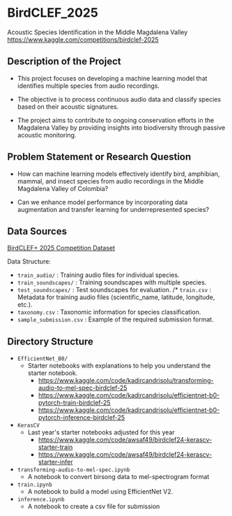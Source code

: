 # BirdCLEF_2025
Acoustic Species Identification in the Middle Magdalena Valley
https://www.kaggle.com/competitions/birdclef-2025

## Description of the Project
* This project focuses on developing a machine learning model that identifies multiple species from audio recordings.

* The objective is to process continuous audio data and classify species based on their acoustic signatures.

* The project aims to contribute to ongoing conservation efforts in the Magdalena Valley by providing insights into biodiversity through passive acoustic monitoring.

## Problem Statement or Research Question
* How can machine learning models effectively identify bird, amphibian, mammal, and insect species from audio recordings   in the Middle Magdalena Valley of Colombia?

* Can we enhance model performance by incorporating data augmentation and transfer learning for underrepresented species?

## Data Sources
[BirdCLEF+ 2025 Competition Dataset](https://www.kaggle.com/competitions/birdclef-2025/data)

Data Structure:
* `train_audio/` : Training audio files for individual species.
* `train_soundscapes/` : Training soundscapes with multiple species.
* `test_soundscapes/` : Test soundscapes for evaluation.
/* `train.csv` : Metadata for training audio files (scientific_name, latitude, longitude, etc.).
* `taxonomy.csv` : Taxonomic information for species classification.
* `sample_submission.csv` : Example of the required submission format.

## Directory Structure
* `EfficientNet_B0/`
  * Starter notebooks with explanations to help you understand the starter notebook.
    * https://www.kaggle.com/code/kadircandrisolu/transforming-audio-to-mel-spec-birdclef-25
    * https://www.kaggle.com/code/kadircandrisolu/efficientnet-b0-pytorch-train-birdclef-25
    * https://www.kaggle.com/code/kadircandrisolu/efficientnet-b0-pytorch-inference-birdclef-25
* `KerasCV`
  * Last year's starter notebooks adjusted for this year
    * https://www.kaggle.com/code/awsaf49/birdclef24-kerascv-starter-train
    * https://www.kaggle.com/code/awsaf49/birdclef24-kerascv-starter-infer
* `transforming-audio-to-mel-spec.ipynb`
  * A notebook to convert birsong data to mel-spectrogram format
* `train.ipynb`
  * A notebook to build a model using EfficientNet V2.
* `inference.ipynb`
  * A notebook to create a csv file for submission
